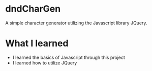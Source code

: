 # dndCharGen
A simple character generator utilizing the Javascript library JQuery.
# What I learned
* I learned the basics of Javascript through this project
* I learned how to utilize JQuery
